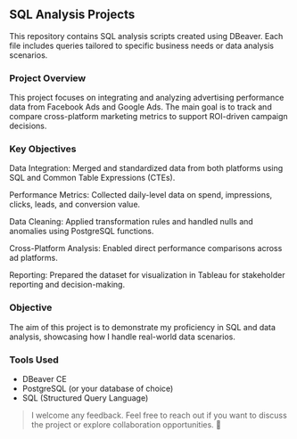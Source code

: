 ## SQL Analysis Projects 

This repository contains SQL analysis scripts created using DBeaver. Each file includes queries tailored to specific business needs or data analysis scenarios.

### Project Overview
This project focuses on integrating and analyzing advertising performance data from Facebook Ads and Google Ads. The main goal is to track and compare cross-platform marketing metrics to support ROI-driven campaign decisions.

### Key Objectives
Data Integration: Merged and standardized data from both platforms using SQL and Common Table Expressions (CTEs).

Performance Metrics: Collected daily-level data on spend, impressions, clicks, leads, and conversion value.

Data Cleaning: Applied transformation rules and handled nulls and anomalies using PostgreSQL functions.

Cross-Platform Analysis: Enabled direct performance comparisons across ad platforms.

Reporting: Prepared the dataset for visualization in Tableau for stakeholder reporting and decision-making.

###  Objective
The aim of this project is to demonstrate my proficiency in SQL and data analysis, showcasing how I handle real-world data scenarios.

###  Tools Used
- DBeaver CE  
- PostgreSQL (or your database of choice)  
- SQL (Structured Query Language)  

> I welcome any feedback. Feel free to reach out if you want to discuss the project or explore collaboration opportunities. 🌱  









